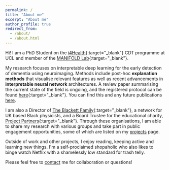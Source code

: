```yaml
---
permalink: /
title: "About me"
excerpt: "About me"
author_profile: true
redirect_from: 
  - /about/
  - /about.html
---
```


Hi! I am a PhD Student on the [i4Health](https://www.ucl.ac.uk/intelligent-imaging-healthcare/){:target="_blank"} CDT programme at UCL and member of the [MANIFOLD Lab](https://manifold-lab.netlify.app){:target="_blank"}.

My research focuses on interpretable deep learning for the early detection of dementia using neuroimaging. Methods include post-hoc **explanation methods** that visualise relevant features as well as recent advancements in **interpretable neural network** architectures. A review paper summarising the current state of the field is ongoing, and the registered protocol can be found [here](https://www.crd.york.ac.uk/prospero/display_record.php?RecordID=291992){:target="_blank"}. You can find this and any future publications [here](https://sophmrtn.github.io/publications/).

I am also a Director of [The Blackett Family](https://www.theblackettlabfamily.com){:target="_blank"}, a network for UK based Black physicists, and a Board Trustee for the educational charity, [Project Partners](https://projectpartners.org.uk/){:target="_blank"}. Through these organisations, I am able to share my research with various groups and take part in public engagement opportunities, some of which are listed on my [projects](https://sophmrtn.github.io/projects/) page.

Outside of work and other projects, I enjoy reading, keeping active and learning new things. I'm a self-proclaimed shopaholic who also likes to binge watch Netflix with a shamelessly low standard for trash telly.

Please feel free to [contact](mailto:s.martin.20@ucl.ac.uk) me for collaboration or questions!

